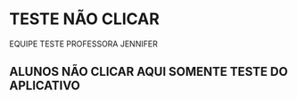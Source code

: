 # TESTE NÃO CLICAR

EQUIPE TESTE PROFESSORA JENNIFER

## ALUNOS NÃO CLICAR AQUI SOMENTE TESTE DO APLICATIVO
